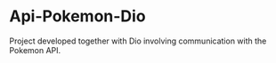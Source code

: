 # Api-Pokemon-Dio
Project developed together with Dio involving communication with the Pokemon API.
